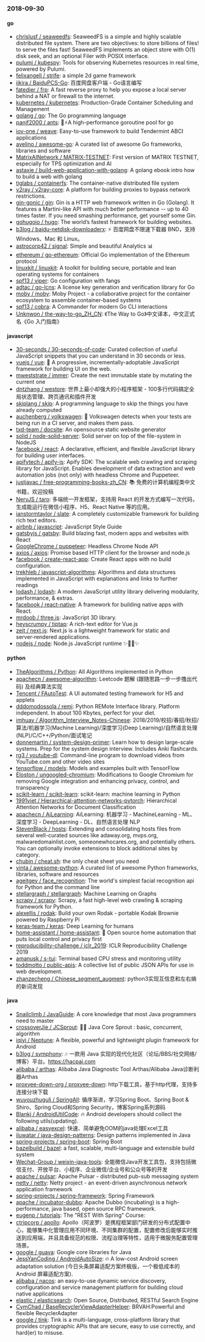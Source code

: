 ### 2018-09-30

#### go
* [chrislusf / seaweedfs](https://github.com/chrislusf/seaweedfs): SeaweedFS is a simple and highly scalable distributed file system. There are two objectives: to store billions of files! to serve the files fast! SeaweedFS implements an object store with O(1) disk seek, and an optional Filer with POSIX interface.
* [pulumi / kubespy](https://github.com/pulumi/kubespy): Tools for observing Kubernetes resources in real time, powered by Pulumi.
* [felixangell / strife](https://github.com/felixangell/strife): a simple 2d game framework
* [iikira / BaiduPCS-Go](https://github.com/iikira/BaiduPCS-Go): 百度网盘客户端 - Go语言编写
* [fatedier / frp](https://github.com/fatedier/frp): A fast reverse proxy to help you expose a local server behind a NAT or firewall to the internet.
* [kubernetes / kubernetes](https://github.com/kubernetes/kubernetes): Production-Grade Container Scheduling and Management
* [golang / go](https://github.com/golang/go): The Go programming language
* [panjf2000 / ants](https://github.com/panjf2000/ants): 🐜⚡️A high-performance goroutine pool for go
* [iov-one / weave](https://github.com/iov-one/weave): Easy-to-use framework to build Tendermint ABCI applications
* [avelino / awesome-go](https://github.com/avelino/awesome-go): A curated list of awesome Go frameworks, libraries and software
* [MatrixAINetwork / MATRIX-TESTNET](https://github.com/MatrixAINetwork/MATRIX-TESTNET): First version of MATRIX TESTNET, especially for TPS optimization and AI
* [astaxie / build-web-application-with-golang](https://github.com/astaxie/build-web-application-with-golang): A golang ebook intro how to build a web with golang
* [tiglabs / containerfs](https://github.com/tiglabs/containerfs): The container-native distributed file system
* [v2ray / v2ray-core](https://github.com/v2ray/v2ray-core): A platform for building proxies to bypass network restrictions.
* [gin-gonic / gin](https://github.com/gin-gonic/gin): Gin is a HTTP web framework written in Go (Golang). It features a Martini-like API with much better performance -- up to 40 times faster. If you need smashing performance, get yourself some Gin.
* [gohugoio / hugo](https://github.com/gohugoio/hugo): The world’s fastest framework for building websites.
* [b3log / baidu-netdisk-downloaderx](https://github.com/b3log/baidu-netdisk-downloaderx): ⚡️ 百度网盘不限速下载器 BND，支持 Windows、Mac 和 Linux。
* [astrocorp42 / signal](https://github.com/astrocorp42/signal): Simple and beautiful Analytics 📊
* [ethereum / go-ethereum](https://github.com/ethereum/go-ethereum): Official Go implementation of the Ethereum protocol
* [linuxkit / linuxkit](https://github.com/linuxkit/linuxkit): A toolkit for building secure, portable and lean operating systems for containers
* [spf13 / viper](https://github.com/spf13/viper): Go configuration with fangs
* [adtac / go-lcns](https://github.com/adtac/go-lcns): A license key generation and verification library for Go
* [moby / moby](https://github.com/moby/moby): Moby Project - a collaborative project for the container ecosystem to assemble container-based systems
* [spf13 / cobra](https://github.com/spf13/cobra): A Commander for modern Go CLI interactions
* [Unknwon / the-way-to-go_ZH_CN](https://github.com/Unknwon/the-way-to-go_ZH_CN): 《The Way to Go》中文译本，中文正式名《Go 入门指南》

#### javascript
* [30-seconds / 30-seconds-of-code](https://github.com/30-seconds/30-seconds-of-code): Curated collection of useful JavaScript snippets that you can understand in 30 seconds or less.
* [vuejs / vue](https://github.com/vuejs/vue): 🖖 A progressive, incrementally-adoptable JavaScript framework for building UI on the web.
* [mweststrate / immer](https://github.com/mweststrate/immer): Create the next immutable state by mutating the current one
* [dntzhang / westore](https://github.com/dntzhang/westore): 世界上最小却强大的小程序框架 - 100多行代码搞定全局状态管理、跨页通讯和插件开发
* [skiplang / skip](https://github.com/skiplang/skip): A programming language to skip the things you have already computed
* [auchenberg / volkswagen](https://github.com/auchenberg/volkswagen): 🙈 Volkswagen detects when your tests are being run in a CI server, and makes them pass.
* [txd-team / docsite](https://github.com/txd-team/docsite): An opensource static website generator
* [solid / node-solid-server](https://github.com/solid/node-solid-server): Solid server on top of the file-system in NodeJS
* [facebook / react](https://github.com/facebook/react): A declarative, efficient, and flexible JavaScript library for building user interfaces.
* [apifytech / apify-js](https://github.com/apifytech/apify-js): Apify SDK: The scalable web crawling and scraping library for JavaScript. Enables development of data extraction and web automation jobs (not only) with headless Chrome and Puppeteer.
* [justjavac / free-programming-books-zh_CN](https://github.com/justjavac/free-programming-books-zh_CN): 📚 免费的计算机编程类中文书籍，欢迎投稿
* [NervJS / taro](https://github.com/NervJS/taro): 多端统一开发框架，支持用 React 的开发方式编写一次代码，生成能运行在微信小程序、H5、React Native 等的应用。
* [ianstormtaylor / slate](https://github.com/ianstormtaylor/slate): A completely customizable framework for building rich text editors.
* [airbnb / javascript](https://github.com/airbnb/javascript): JavaScript Style Guide
* [gatsbyjs / gatsby](https://github.com/gatsbyjs/gatsby): Build blazing fast, modern apps and websites with React
* [GoogleChrome / puppeteer](https://github.com/GoogleChrome/puppeteer): Headless Chrome Node API
* [axios / axios](https://github.com/axios/axios): Promise based HTTP client for the browser and node.js
* [facebook / create-react-app](https://github.com/facebook/create-react-app): Create React apps with no build configuration.
* [trekhleb / javascript-algorithms](https://github.com/trekhleb/javascript-algorithms): Algorithms and data structures implemented in JavaScript with explanations and links to further readings
* [lodash / lodash](https://github.com/lodash/lodash): A modern JavaScript utility library delivering modularity, performance, & extras.
* [facebook / react-native](https://github.com/facebook/react-native): A framework for building native apps with React.
* [mrdoob / three.js](https://github.com/mrdoob/three.js): JavaScript 3D library.
* [heyscrumpy / tiptap](https://github.com/heyscrumpy/tiptap): A rich-text editor for Vue.js
* [zeit / next.js](https://github.com/zeit/next.js): Next.js is a lightweight framework for static and server‑rendered applications.
* [nodejs / node](https://github.com/nodejs/node): Node.js JavaScript runtime ✨🐢🚀✨

#### python
* [TheAlgorithms / Python](https://github.com/TheAlgorithms/Python): All Algorithms implemented in Python
* [apachecn / awesome-algorithm](https://github.com/apachecn/awesome-algorithm): Leetcode 题解 (跟随思路一步一步撸出代码) 及经典算法实现
* [Tencent / FAutoTest](https://github.com/Tencent/FAutoTest): A UI automated testing framework for H5 and applets
* [dddomodossola / remi](https://github.com/dddomodossola/remi): Python REMote Interface library. Platform independent. In about 100 Kbytes, perfect for your diet.
* [imhuay / Algorithm_Interview_Notes-Chinese](https://github.com/imhuay/Algorithm_Interview_Notes-Chinese): 2018/2019/校招/春招/秋招/算法/机器学习(Machine Learning)/深度学习(Deep Learning)/自然语言处理(NLP)/C/C++/Python/面试笔记
* [donnemartin / system-design-primer](https://github.com/donnemartin/system-design-primer): Learn how to design large-scale systems. Prep for the system design interview. Includes Anki flashcards.
* [rg3 / youtube-dl](https://github.com/rg3/youtube-dl): Command-line program to download videos from YouTube.com and other video sites
* [tensorflow / models](https://github.com/tensorflow/models): Models and examples built with TensorFlow
* [Eloston / ungoogled-chromium](https://github.com/Eloston/ungoogled-chromium): Modifications to Google Chromium for removing Google integration and enhancing privacy, control, and transparency
* [scikit-learn / scikit-learn](https://github.com/scikit-learn/scikit-learn): scikit-learn: machine learning in Python
* [1991viet / Hierarchical-attention-networks-pytorch](https://github.com/1991viet/Hierarchical-attention-networks-pytorch): Hierarchical Attention Networks for Document Classification
* [apachecn / AiLearning](https://github.com/apachecn/AiLearning): AiLearning: 机器学习 - MachineLearning - ML、深度学习 - DeepLearning - DL、自然语言处理 NLP
* [StevenBlack / hosts](https://github.com/StevenBlack/hosts): Extending and consolidating hosts files from several well-curated sources like adaway.org, mvps.org, malwaredomainlist.com, someonewhocares.org, and potentially others. You can optionally invoke extensions to block additional sites by category.
* [chubin / cheat.sh](https://github.com/chubin/cheat.sh): the only cheat sheet you need
* [vinta / awesome-python](https://github.com/vinta/awesome-python): A curated list of awesome Python frameworks, libraries, software and resources
* [ageitgey / face_recognition](https://github.com/ageitgey/face_recognition): The world's simplest facial recognition api for Python and the command line
* [stellargraph / stellargraph](https://github.com/stellargraph/stellargraph): Machine Learning on Graphs
* [scrapy / scrapy](https://github.com/scrapy/scrapy): Scrapy, a fast high-level web crawling & scraping framework for Python.
* [alexellis / rodak](https://github.com/alexellis/rodak): Build your own Rodak - portable Kodak Brownie powered by Raspberry Pi
* [keras-team / keras](https://github.com/keras-team/keras): Deep Learning for humans
* [home-assistant / home-assistant](https://github.com/home-assistant/home-assistant): 🏡 Open source home automation that puts local control and privacy first
* [reproducibility-challenge / iclr_2019](https://github.com/reproducibility-challenge/iclr_2019): ICLR Reproducibility Challenge 2019
* [amanusk / s-tui](https://github.com/amanusk/s-tui): Terminal based CPU stress and monitoring utility
* [toddmotto / public-apis](https://github.com/toddmotto/public-apis): A collective list of public JSON APIs for use in web development.
* [zhanzecheng / Chinese_segment_augment](https://github.com/zhanzecheng/Chinese_segment_augment): python3实现互信息和左右熵的新词发现

#### java
* [Snailclimb / JavaGuide](https://github.com/Snailclimb/JavaGuide): A core knowledge that most Java programmers need to master
* [crossoverJie / JCSprout](https://github.com/crossoverJie/JCSprout): 👨‍🎓 Java Core Sprout : basic, concurrent, algorithm
* [iqiyi / Neptune](https://github.com/iqiyi/Neptune): A flexible, powerful and lightweight plugin framework for Android
* [b3log / symphony](https://github.com/b3log/symphony): 🎶 一款用 Java 实现的现代化社区（论坛/BBS/社交网络/博客）平台。https://hacpai.com
* [alibaba / arthas](https://github.com/alibaba/arthas): Alibaba Java Diagnostic Tool Arthas/Alibaba Java诊断利器Arthas
* [proxyee-down-org / proxyee-down](https://github.com/proxyee-down-org/proxyee-down): http下载工具，基于http代理，支持多连接分块下载
* [wuyouzhuguli / SpringAll](https://github.com/wuyouzhuguli/SpringAll): 循序渐进，学习Spring Boot、Spring Boot & Shiro、Spring Cloud和Spring Security，博客Spring系列源码
* [Blankj / AndroidUtilCode](https://github.com/Blankj/AndroidUtilCode): 🔥 Android developers should collect the following utils(updating).
* [alibaba / easyexcel](https://github.com/alibaba/easyexcel): 快速、简单避免OOM的java处理Excel工具
* [iluwatar / java-design-patterns](https://github.com/iluwatar/java-design-patterns): Design patterns implemented in Java
* [spring-projects / spring-boot](https://github.com/spring-projects/spring-boot): Spring Boot
* [bazelbuild / bazel](https://github.com/bazelbuild/bazel): a fast, scalable, multi-language and extensible build system
* [Wechat-Group / weixin-java-tools](https://github.com/Wechat-Group/weixin-java-tools): 全能微信Java开发工具包，支持包括微信支付、开放平台、小程序、企业微信/企业号和公众号等的开发
* [apache / pulsar](https://github.com/apache/pulsar): Apache Pulsar - distributed pub-sub messaging system
* [netty / netty](https://github.com/netty/netty): Netty project - an event-driven asynchronous network application framework
* [spring-projects / spring-framework](https://github.com/spring-projects/spring-framework): Spring Framework
* [apache / incubator-dubbo](https://github.com/apache/incubator-dubbo): Apache Dubbo (incubating) is a high-performance, java based, open source RPC framework.
* [eugenp / tutorials](https://github.com/eugenp/tutorials): The "REST With Spring" Course:
* [ctripcorp / apollo](https://github.com/ctripcorp/apollo): Apollo（阿波罗）是携程框架部门研发的分布式配置中心，能够集中化管理应用不同环境、不同集群的配置，配置修改后能够实时推送到应用端，并且具备规范的权限、流程治理等特性，适用于微服务配置管理场景。
* [google / guava](https://github.com/google/guava): Google core libraries for Java
* [JessYanCoding / AndroidAutoSize](https://github.com/JessYanCoding/AndroidAutoSize): 🔥 A low-cost Android screen adaptation solution (今日头条屏幕适配方案终极版，一个极低成本的 Android 屏幕适配方案).
* [alibaba / nacos](https://github.com/alibaba/nacos): an easy-to-use dynamic service discovery, configuration and service management platform for building cloud native applications
* [elastic / elasticsearch](https://github.com/elastic/elasticsearch): Open Source, Distributed, RESTful Search Engine
* [CymChad / BaseRecyclerViewAdapterHelper](https://github.com/CymChad/BaseRecyclerViewAdapterHelper): BRVAH:Powerful and flexible RecyclerAdapter
* [google / tink](https://github.com/google/tink): Tink is a multi-language, cross-platform library that provides cryptographic APIs that are secure, easy to use correctly, and hard(er) to misuse.
